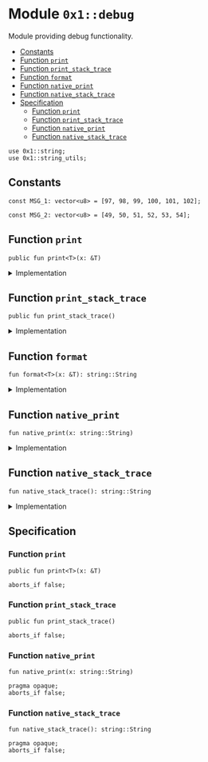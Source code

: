 
<a id="0x1_debug"></a>

# Module `0x1::debug`

Module providing debug functionality.


-  [Constants](#@Constants_0)
-  [Function `print`](#0x1_debug_print)
-  [Function `print_stack_trace`](#0x1_debug_print_stack_trace)
-  [Function `format`](#0x1_debug_format)
-  [Function `native_print`](#0x1_debug_native_print)
-  [Function `native_stack_trace`](#0x1_debug_native_stack_trace)
-  [Specification](#@Specification_1)
    -  [Function `print`](#@Specification_1_print)
    -  [Function `print_stack_trace`](#@Specification_1_print_stack_trace)
    -  [Function `native_print`](#@Specification_1_native_print)
    -  [Function `native_stack_trace`](#@Specification_1_native_stack_trace)


<pre><code>use 0x1::string;<br/>use 0x1::string_utils;<br/></code></pre>



<a id="@Constants_0"></a>

## Constants


<a id="0x1_debug_MSG_1"></a>



<pre><code>const MSG_1: vector&lt;u8&gt; &#61; [97, 98, 99, 100, 101, 102];<br/></code></pre>



<a id="0x1_debug_MSG_2"></a>



<pre><code>const MSG_2: vector&lt;u8&gt; &#61; [49, 50, 51, 52, 53, 54];<br/></code></pre>



<a id="0x1_debug_print"></a>

## Function `print`



<pre><code>public fun print&lt;T&gt;(x: &amp;T)<br/></code></pre>



<details>
<summary>Implementation</summary>


<pre><code>public fun print&lt;T&gt;(x: &amp;T) &#123;<br/>    native_print(format(x));<br/>&#125;<br/></code></pre>



</details>

<a id="0x1_debug_print_stack_trace"></a>

## Function `print_stack_trace`



<pre><code>public fun print_stack_trace()<br/></code></pre>



<details>
<summary>Implementation</summary>


<pre><code>public fun print_stack_trace() &#123;<br/>    native_print(native_stack_trace());<br/>&#125;<br/></code></pre>



</details>

<a id="0x1_debug_format"></a>

## Function `format`



<pre><code>fun format&lt;T&gt;(x: &amp;T): string::String<br/></code></pre>



<details>
<summary>Implementation</summary>


<pre><code>inline fun format&lt;T&gt;(x: &amp;T): String &#123;<br/>    aptos_std::string_utils::debug_string(x)<br/>&#125;<br/></code></pre>



</details>

<a id="0x1_debug_native_print"></a>

## Function `native_print`



<pre><code>fun native_print(x: string::String)<br/></code></pre>



<details>
<summary>Implementation</summary>


<pre><code>native fun native_print(x: String);<br/></code></pre>



</details>

<a id="0x1_debug_native_stack_trace"></a>

## Function `native_stack_trace`



<pre><code>fun native_stack_trace(): string::String<br/></code></pre>



<details>
<summary>Implementation</summary>


<pre><code>native fun native_stack_trace(): String;<br/></code></pre>



</details>

<a id="@Specification_1"></a>

## Specification


<a id="@Specification_1_print"></a>

### Function `print`


<pre><code>public fun print&lt;T&gt;(x: &amp;T)<br/></code></pre>




<pre><code>aborts_if false;<br/></code></pre>



<a id="@Specification_1_print_stack_trace"></a>

### Function `print_stack_trace`


<pre><code>public fun print_stack_trace()<br/></code></pre>




<pre><code>aborts_if false;<br/></code></pre>



<a id="@Specification_1_native_print"></a>

### Function `native_print`


<pre><code>fun native_print(x: string::String)<br/></code></pre>




<pre><code>pragma opaque;<br/>aborts_if false;<br/></code></pre>



<a id="@Specification_1_native_stack_trace"></a>

### Function `native_stack_trace`


<pre><code>fun native_stack_trace(): string::String<br/></code></pre>




<pre><code>pragma opaque;<br/>aborts_if false;<br/></code></pre>


[move-book]: https://aptos.dev/move/book/SUMMARY
